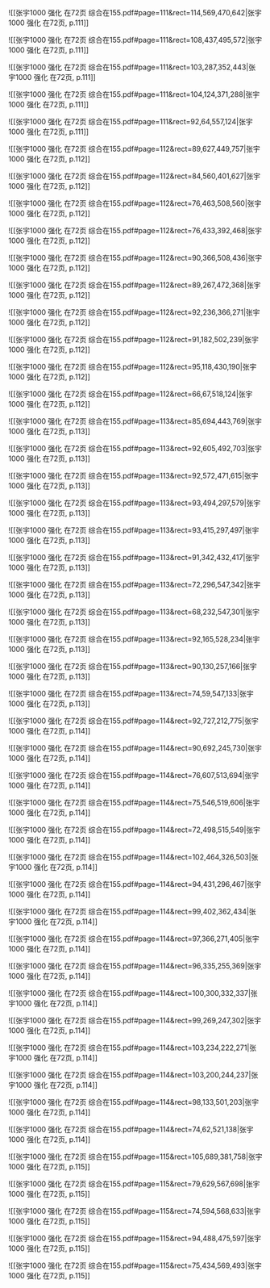 ![[张宇1000 强化 在72页 综合在155.pdf#page=111&rect=114,569,470,642|张宇1000 强化 在72页, p.111]]



![[张宇1000 强化 在72页 综合在155.pdf#page=111&rect=108,437,495,572|张宇1000 强化 在72页, p.111]]



![[张宇1000 强化 在72页 综合在155.pdf#page=111&rect=103,287,352,443|张宇1000 强化 在72页, p.111]]



![[张宇1000 强化 在72页 综合在155.pdf#page=111&rect=104,124,371,288|张宇1000 强化 在72页, p.111]]



![[张宇1000 强化 在72页 综合在155.pdf#page=111&rect=92,64,557,124|张宇1000 强化 在72页, p.111]]



![[张宇1000 强化 在72页 综合在155.pdf#page=112&rect=89,627,449,757|张宇1000 强化 在72页, p.112]]



![[张宇1000 强化 在72页 综合在155.pdf#page=112&rect=84,560,401,627|张宇1000 强化 在72页, p.112]]



![[张宇1000 强化 在72页 综合在155.pdf#page=112&rect=76,463,508,560|张宇1000 强化 在72页, p.112]]



![[张宇1000 强化 在72页 综合在155.pdf#page=112&rect=76,433,392,468|张宇1000 强化 在72页, p.112]]



![[张宇1000 强化 在72页 综合在155.pdf#page=112&rect=90,366,508,436|张宇1000 强化 在72页, p.112]]



![[张宇1000 强化 在72页 综合在155.pdf#page=112&rect=89,267,472,368|张宇1000 强化 在72页, p.112]]



![[张宇1000 强化 在72页 综合在155.pdf#page=112&rect=92,236,366,271|张宇1000 强化 在72页, p.112]]



![[张宇1000 强化 在72页 综合在155.pdf#page=112&rect=91,182,502,239|张宇1000 强化 在72页, p.112]]



![[张宇1000 强化 在72页 综合在155.pdf#page=112&rect=95,118,430,190|张宇1000 强化 在72页, p.112]]



![[张宇1000 强化 在72页 综合在155.pdf#page=112&rect=66,67,518,124|张宇1000 强化 在72页, p.112]]



![[张宇1000 强化 在72页 综合在155.pdf#page=113&rect=85,694,443,769|张宇1000 强化 在72页, p.113]]



![[张宇1000 强化 在72页 综合在155.pdf#page=113&rect=92,605,492,703|张宇1000 强化 在72页, p.113]]



![[张宇1000 强化 在72页 综合在155.pdf#page=113&rect=92,572,471,615|张宇1000 强化 在72页, p.113]]



![[张宇1000 强化 在72页 综合在155.pdf#page=113&rect=93,494,297,579|张宇1000 强化 在72页, p.113]]



![[张宇1000 强化 在72页 综合在155.pdf#page=113&rect=93,415,297,497|张宇1000 强化 在72页, p.113]]



![[张宇1000 强化 在72页 综合在155.pdf#page=113&rect=91,342,432,417|张宇1000 强化 在72页, p.113]]



![[张宇1000 强化 在72页 综合在155.pdf#page=113&rect=72,296,547,342|张宇1000 强化 在72页, p.113]]



![[张宇1000 强化 在72页 综合在155.pdf#page=113&rect=68,232,547,301|张宇1000 强化 在72页, p.113]]



![[张宇1000 强化 在72页 综合在155.pdf#page=113&rect=92,165,528,234|张宇1000 强化 在72页, p.113]]



![[张宇1000 强化 在72页 综合在155.pdf#page=113&rect=90,130,257,166|张宇1000 强化 在72页, p.113]]



![[张宇1000 强化 在72页 综合在155.pdf#page=113&rect=74,59,547,133|张宇1000 强化 在72页, p.113]]



![[张宇1000 强化 在72页 综合在155.pdf#page=114&rect=92,727,212,775|张宇1000 强化 在72页, p.114]]



![[张宇1000 强化 在72页 综合在155.pdf#page=114&rect=90,692,245,730|张宇1000 强化 在72页, p.114]]



![[张宇1000 强化 在72页 综合在155.pdf#page=114&rect=76,607,513,694|张宇1000 强化 在72页, p.114]]



![[张宇1000 强化 在72页 综合在155.pdf#page=114&rect=75,546,519,606|张宇1000 强化 在72页, p.114]]



![[张宇1000 强化 在72页 综合在155.pdf#page=114&rect=72,498,515,549|张宇1000 强化 在72页, p.114]]



![[张宇1000 强化 在72页 综合在155.pdf#page=114&rect=102,464,326,503|张宇1000 强化 在72页, p.114]]



![[张宇1000 强化 在72页 综合在155.pdf#page=114&rect=94,431,296,467|张宇1000 强化 在72页, p.114]]



![[张宇1000 强化 在72页 综合在155.pdf#page=114&rect=99,402,362,434|张宇1000 强化 在72页, p.114]]



![[张宇1000 强化 在72页 综合在155.pdf#page=114&rect=97,366,271,405|张宇1000 强化 在72页, p.114]]



![[张宇1000 强化 在72页 综合在155.pdf#page=114&rect=96,335,255,369|张宇1000 强化 在72页, p.114]]



![[张宇1000 强化 在72页 综合在155.pdf#page=114&rect=100,300,332,337|张宇1000 强化 在72页, p.114]]



![[张宇1000 强化 在72页 综合在155.pdf#page=114&rect=99,269,247,302|张宇1000 强化 在72页, p.114]]



![[张宇1000 强化 在72页 综合在155.pdf#page=114&rect=103,234,222,271|张宇1000 强化 在72页, p.114]]



![[张宇1000 强化 在72页 综合在155.pdf#page=114&rect=103,200,244,237|张宇1000 强化 在72页, p.114]]



![[张宇1000 强化 在72页 综合在155.pdf#page=114&rect=98,133,501,203|张宇1000 强化 在72页, p.114]]



![[张宇1000 强化 在72页 综合在155.pdf#page=114&rect=74,62,521,138|张宇1000 强化 在72页, p.114]]



![[张宇1000 强化 在72页 综合在155.pdf#page=115&rect=105,689,381,758|张宇1000 强化 在72页, p.115]]



![[张宇1000 强化 在72页 综合在155.pdf#page=115&rect=79,629,567,698|张宇1000 强化 在72页, p.115]]



![[张宇1000 强化 在72页 综合在155.pdf#page=115&rect=74,594,568,633|张宇1000 强化 在72页, p.115]]



![[张宇1000 强化 在72页 综合在155.pdf#page=115&rect=94,488,475,597|张宇1000 强化 在72页, p.115]]



![[张宇1000 强化 在72页 综合在155.pdf#page=115&rect=75,434,569,493|张宇1000 强化 在72页, p.115]]



